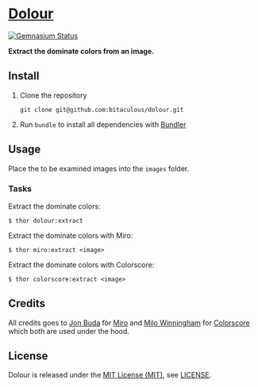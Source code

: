 [Dolour]
========

[![Gemnasium Status][Gemnasium Status]][Gemnasium]

**Extract the dominate colors from an image.**

Install
-------

1. Clone the repository

    ```shell
    git clone git@github.com:bitaculous/dolour.git
    ```

2. Run `bundle` to install all dependencies with [Bundler]

Usage
-----

Place the to be examined images into the `images` folder.

### Tasks

Extract the dominate colors:

```
$ thor dolour:extract
```

Extract the dominate colors with Miro:

```
$ thor miro:extract <image>
```

Extract the dominate colors with Colorscore:

```
$ thor colorscore:extract <image>
```

Credits
-------

All credits goes to [Jon Buda] for [Miro] and [Milo Winningham] for [Colorscore] which both are used under the hood.

License
-------

Dolour is released under the [MIT License (MIT)], see [LICENSE].

[Bundler]: http://bundler.io "The best way to manage a Ruby application's gems"
[Colorscore]: https://github.com/quadule/colorscore "Finds the dominant colors in an image and scores them against a user-defined palette, using the CIE2000 Delta E formula."
[Dolour]: https://bitaculous.github.io/dolour/ "Extract the dominate colors from an image."
[Gemnasium]: https://gemnasium.com/bitaculous/dolour "Dolour at Gemnasium"
[Gemnasium Status]: https://img.shields.io/gemnasium/bitaculous/dolour.svg?style=flat "Gemnasium Status"
[Jon Buda]: https://github.com/jonbuda "Jon Buda"
[LICENSE]: https://raw.githubusercontent.com/bitaculous/dolour/master/LICENSE "License"
[Milo Winningham]: https://github.com/quadule "Milo Winningham"
[Miro]: https://github.com/jonbuda/miro "A Ruby gem to help extract the dominant colors from an image."
[MIT License (MIT)]: http://opensource.org/licenses/MIT "The MIT License (MIT)"
